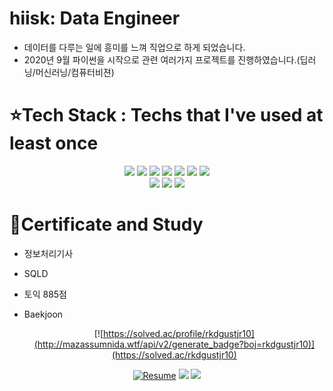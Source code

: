 # hiisk: Data Engineer
- 데이터를 다루는 일에 흥미를 느껴 직업으로 하게 되었습니다.
- 2020년 9월 파이썬을 시작으로 관련 여러가지 프로젝트를 진행하였습니다.(딥러닝/머신러닝/컴퓨터비젼)


# :star:Tech Stack : Techs that I've used at least once


  <div align=center>
  <img src="https://img.shields.io/badge/python-3776AB?style=for-the-badge&logo=python&logoColor=white"> 
  <img src="https://img.shields.io/badge/oracle-F80000?style=for-the-badge&logo=oracle&logoColor=white">
  <img src="https://img.shields.io/badge/mysql-4479A1?style=for-the-badge&logo=mysql&logoColor=white">
  <img src="https://img.shields.io/badge/java-007396?style=for-the-badge&logo=java&logoColor=white"> 
  <img src="https://img.shields.io/badge/html-E34F26?style=for-the-badge&logo=html5&logoColor=white">
  <img src="https://img.shields.io/badge/c-00599C?style=for-the-badge&logo=c%2B%2B&logoColor=white">
  <img src="https://img.shields.io/badge/Android Studio-3DDC84?style=for-the-badge&logo=Android-%2B%2B&logoColor=white">	
  </div>
  
  
  <div align=center>
	
	
  <img src="https://img.shields.io/badge/github-181717?style=for-the-badge&logo=github&logoColor=white">
  <img src="https://img.shields.io/badge/amazonaws-232F3E?style=for-the-badge&logo=amazonaws&logoColor=white"> 
  <img src="https://img.shields.io/badge/slack-4A154B?style=for-the-badge&logo=slack&logoColor=white"> 
  </div>

# :star2:Certificate and Study
- 정보처리기사
- SQLD
- 토익 885점
- Baekjoon

  <div align=center>
  
  [![https://solved.ac/profile/rkdgustjr10](http://mazassumnida.wtf/api/v2/generate_badge?boj=rkdgustjr10)](https://solved.ac/rkdgustjr10)
<!--   ![hiisk's github stats](https://github-readme-stats.vercel.app/api?username=hiisk&show_icons=true&theme=tokyonight) -->
  </div>
  
  <div align=center>
	
  
  [![Resume](https://img.shields.io/badge/Resume-000000?style=flat-square&logo=AwesomeLists&link=https://programmers.co.kr/pr/rkdgustjr10_6484)](https://programmers.co.kr/pr/rkdgustjr10_6484) [<img  src="https://img.shields.io/badge/Blog-000000?style=flat-square&logo=Blogger&logoColor=white"/>](https://hiisk.tistory.com/) <img src="https://img.shields.io/badge/mail-EA4335?style=flat-square&logo=Gmail&logoColor=white"/></a>
  </div>
